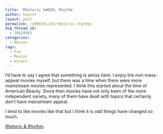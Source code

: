 ```yaml
---
title: 'Rhetoric &#038; Rhythm'
author: bsoist
layout: post
permalink: /2009/01/25/rhetoric-rhythm/
dsq_thread_id:
  - 50820963
categories:
  - Movies
tags:
  - Fun
  - Movies
  - oscars
---
```

I&#8217;d have to say I agree that something is amiss here. I enjoy the non-mass-appeal movies myself, but there was a time when there were more mainstream movies represented. I think this started about the time of American Beauty. Since then movies have not only been of the more independent variety, many of them have dealt with topics that certainly don&#8217;t have mainstream appeal.

I tend to like movies like that but I think it is odd things have changed so much.

[Rhetoric & Rhythm][1].

 [1]: http://rhetoricrhythm.blogspot.com/2009/01/academy-ignores-popular-films.html